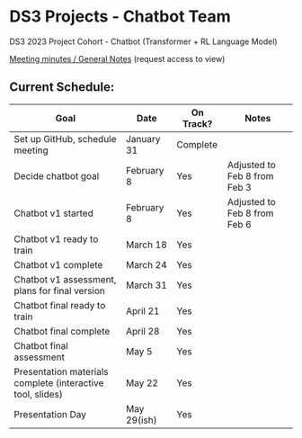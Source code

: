# DS3 Projects - Chatbot Team
DS3 2023 Project Cohort - Chatbot (Transformer + RL Language Model)

[Meeting minutes / General Notes](https://docs.google.com/document/d/1jMey1sUarRdUslRCEwcCTRcXpHZmgDX9MOeML4vjCMI/edit?usp=sharing) (request access to view)

## Current Schedule:
| Goal | Date| On Track? | Notes |
| ------------- | ------------- | ------------- | ------------- |
| Set up GitHub, schedule meeting | January 31 | Complete | |
| Decide chatbot goal | February 8 | Yes | Adjusted to Feb 8 from Feb 3 |
| Chatbot v1 started | February 8 | Yes | Adjusted to Feb 8 from Feb 6 |
| Chatbot v1 ready to train | March 18 | Yes | |
| Chatbot v1 complete | March 24 | Yes | |
| Chatbot v1 assessment, plans for final version | March 31 | Yes | |
| Chatbot final ready to train | April 21 | Yes | |
| Chatbot final complete | April 28 | Yes | |
| Chatbot final assessment | May 5 | Yes | |
| Presentation materials complete (interactive tool, slides) | May 22 | Yes | |
| Presentation Day | May 29(ish) | Yes | |
